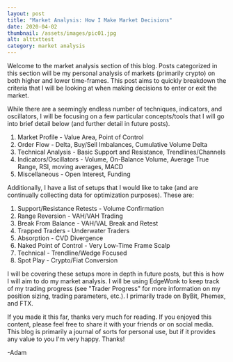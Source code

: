```yaml
---
layout: post
title: "Market Analysis: How I Make Market Decisions"
date: 2020-04-02
thumbnail: /assets/images/pic01.jpg
alt: alttxttest
category: market analysis
---
```


Welcome to the market analysis section of this blog. Posts categorized in this section will be my personal analysis of markets (primarily crypto) on both higher and lower time-frames. This post aims to quickly breakdown the criteria that I will be looking at when making decisions to enter or exit the market.

While there are a seemingly endless number of techniques, indicators, and oscillators, I will be focusing on a few particular concepts/tools that I will go into brief detail below (and further detail in future posts).

1. Market Profile - Value Area, Point of Control
2. Order Flow - Delta, Buy/Sell Imbalances, Cumulative Volume Delta
3. Technical Analysis - Basic Support and Resistance, Trendlines/Channels
4. Indicators/Oscillators - Volume, On-Balance Volume, Average True Range, RSI, moving averages, MACD
5. Miscellaneous - Open Interest, Funding

Additionally, I have a list of setups that I would like to take (and are continually collecting data for optimization purposes). These are:

1. Support/Resistance Retests - Volume Confirmation
2. Range Reversion - VAH/VAH Trading
3. Break From Balance - VAH/VAL Break and Retest
4. Trapped Traders - Underwater Traders
5. Absorption - CVD Divergence
6. Naked Point of Control - Very Low-Time Frame Scalp
7. Technical - Trendline/Wedge Focused
9. Spot Play - Crypto/Fiat Conversion

I will be covering these setups more in depth in future posts, but this is how I will aim to do my market analysis. I will be using EdgeWonk to keep track of my trading progress (see "Trader Progress" for more information on my position sizing, trading parameters, etc.). I primarily trade on ByBit, Phemex, and FTX.

If you made it this far, thanks very much for reading. If you enjoyed this content, please feel free to share it with your friends or on social media. This blog is primarily a journal of sorts for personal use, but if it provides any value to you I'm very happy. Thanks!

-Adam
